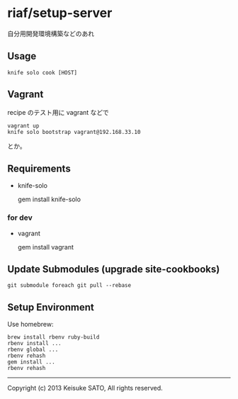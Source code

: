 riaf/setup-server
=================

自分用開発環境構築などのあれ


Usage
-----

    knife solo cook [HOST]


Vagrant
-------

recipe のテスト用に vagrant などで

    vagrant up
    knife solo bootstrap vagrant@192.168.33.10

とか。


Requirements
------------

* knife-solo

    gem install knife-solo

### for dev

* vagrant

    gem install vagrant


Update Submodules (upgrade site-cookbooks)
------------------------------------------

    git submodule foreach git pull --rebase


Setup Environment
-----------------

Use homebrew:

    brew install rbenv ruby-build
    rbenv install ...
    rbenv global ...
    rbenv rehash
    gem install ...
    rbenv rehash


----

Copyright (c) 2013 Keisuke SATO, All rights reserved.

